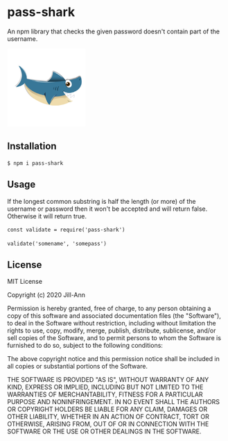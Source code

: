 # pass-shark

An npm library that checks the given password doesn't contain part of the username.

<img src="/images/cartoon-shark.png" width="180">

## Installation

```
$ npm i pass-shark
```

## Usage

If the longest common substring is half the length (or more) of the username or password then it won't be accepted and will return false. Otherwise it will return true.

```
const validate = require('pass-shark')

validate('somename', 'somepass')
```

## License

MIT License

Copyright (c) 2020 Jill-Ann

Permission is hereby granted, free of charge, to any person obtaining a copy
of this software and associated documentation files (the "Software"), to deal
in the Software without restriction, including without limitation the rights
to use, copy, modify, merge, publish, distribute, sublicense, and/or sell
copies of the Software, and to permit persons to whom the Software is
furnished to do so, subject to the following conditions:

The above copyright notice and this permission notice shall be included in all
copies or substantial portions of the Software.

THE SOFTWARE IS PROVIDED "AS IS", WITHOUT WARRANTY OF ANY KIND, EXPRESS OR
IMPLIED, INCLUDING BUT NOT LIMITED TO THE WARRANTIES OF MERCHANTABILITY,
FITNESS FOR A PARTICULAR PURPOSE AND NONINFRINGEMENT. IN NO EVENT SHALL THE
AUTHORS OR COPYRIGHT HOLDERS BE LIABLE FOR ANY CLAIM, DAMAGES OR OTHER
LIABILITY, WHETHER IN AN ACTION OF CONTRACT, TORT OR OTHERWISE, ARISING FROM,
OUT OF OR IN CONNECTION WITH THE SOFTWARE OR THE USE OR OTHER DEALINGS IN THE
SOFTWARE.

<!-- <a href='https://pngtree.com/so/shark-clipart'>shark clipart png from pngtree.com</a> -->
